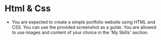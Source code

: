 # Html & Css
- You are expected to create a simple portfolio website using HTML and CSS. You can use the provided screenshot as a guide. You are allowed to use images and content of your choice in the 'My Skills' section.